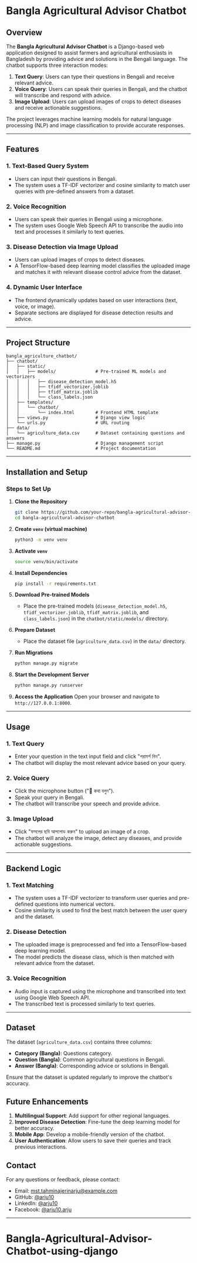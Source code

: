 <!-- # Project Setup
### Step-1: Create `venv` (virtual machine)
```bash
python3 -m venv venv
```

### Step-2: Activate `venv`
```bash
source venv/bin/activate
```
### Step-3: Install All Dependencies

```bash
pip install -r requirements.txt
```

### Step-4: Run the project
```bash
python manage.py runserver
``` -->

# Bangla Agricultural Advisor Chatbot

## Overview

The **Bangla Agricultural Advisor Chatbot** is a Django-based web application designed to assist farmers and agricultural enthusiasts in Bangladesh by providing advice and solutions in the Bengali language. The chatbot supports three interaction modes:

1. **Text Query**: Users can type their questions in Bengali and receive relevant advice.
2. **Voice Query**: Users can speak their queries in Bengali, and the chatbot will transcribe and respond with advice.
3. **Image Upload**: Users can upload images of crops to detect diseases and receive actionable suggestions.

The project leverages machine learning models for natural language processing (NLP) and image classification to provide accurate responses.

---

## Features

### 1. Text-Based Query System
- Users can input their questions in Bengali.
- The system uses a TF-IDF vectorizer and cosine similarity to match user queries with pre-defined answers from a dataset.

### 2. Voice Recognition
- Users can speak their queries in Bengali using a microphone.
- The system uses Google Web Speech API to transcribe the audio into text and processes it similarly to text queries.

### 3. Disease Detection via Image Upload
- Users can upload images of crops to detect diseases.
- A TensorFlow-based deep learning model classifies the uploaded image and matches it with relevant disease control advice from the dataset.

### 4. Dynamic User Interface
- The frontend dynamically updates based on user interactions (text, voice, or image).
- Separate sections are displayed for disease detection results and advice.

---

## Project Structure

```
bangla_agriculture_chatbot/
├── chatbot/
│   ├── static/
│   │   ├── models/               # Pre-trained ML models and vectorizers
│   │   │   ├── disease_detection_model.h5
│   │   │   ├── tfidf_vectorizer.joblib
│   │   │   ├── tfidf_matrix.joblib
│   │   │   └── class_labels.json
│   ├── templates/
│   │   └── chatbot/
│   │       └── index.html        # Frontend HTML template
│   ├── views.py                  # Django view logic
│   └── urls.py                   # URL routing
├── data/
│   └── agriculture_data.csv      # Dataset containing questions and answers
├── manage.py                     # Django management script
└── README.md                     # Project documentation
```

---

## Installation and Setup

<!-- ### Prerequisites
- Python 3.8+
- Django 4.x
- TensorFlow 2.x
- Pandas, Scikit-learn, Joblib
- SpeechRecognition library
- Google Web Speech API (for voice recognition) -->

### Steps to Set Up

1. **Clone the Repository**
   ```bash
   git clone https://github.com/your-repo/bangla-agricultural-advisor-chatbot.git
   cd bangla-agricultural-advisor-chatbot
   ```
2. **Create `venv` (virtual machine)**
    ```bash
    python3 -m venv venv
    ```

3. **Activate `venv`**
    ```bash
    source venv/bin/activate
    ```

4. **Install Dependencies**
   ```bash
   pip install -r requirements.txt
   ```

5. **Download Pre-trained Models**
   - Place the pre-trained models (`disease_detection_model.h5`, `tfidf_vectorizer.joblib`, `tfidf_matrix.joblib`, and `class_labels.json`) in the `chatbot/static/models/` directory.

6. **Prepare Dataset**
   - Place the dataset file (`agriculture_data.csv`) in the `data/` directory.

7. **Run Migrations**
   ```bash
   python manage.py migrate
   ```

8. **Start the Development Server**
   ```bash
   python manage.py runserver
   ```

9. **Access the Application**
   Open your browser and navigate to `http://127.0.0.1:8000`.

---

## Usage

### 1. Text Query
- Enter your question in the text input field and click "পরামর্শ নিন".
- The chatbot will display the most relevant advice based on your query.

### 2. Voice Query
- Click the microphone button ("🎤 কথা বলুন").
- Speak your query in Bengali.
- The chatbot will transcribe your speech and provide advice.

### 3. Image Upload
- Click "ফসলের ছবি আপলোড করুন" to upload an image of a crop.
- The chatbot will analyze the image, detect any diseases, and provide actionable suggestions.

---

## Backend Logic

### 1. Text Matching
- The system uses a TF-IDF vectorizer to transform user queries and pre-defined questions into numerical vectors.
- Cosine similarity is used to find the best match between the user query and the dataset.

### 2. Disease Detection
- The uploaded image is preprocessed and fed into a TensorFlow-based deep learning model.
- The model predicts the disease class, which is then matched with relevant advice from the dataset.

### 3. Voice Recognition
- Audio input is captured using the microphone and transcribed into text using Google Web Speech API.
- The transcribed text is processed similarly to text queries.

---

## Dataset

The dataset (`agriculture_data.csv`) contains three columns:
- **Category (Bangla)**: Questions category.
- **Question (Bangla)**: Common agricultural questions in Bengali.
- **Answer (Bangla)**: Corresponding advice or solutions in Bengali.

Ensure that the dataset is updated regularly to improve the chatbot's accuracy.



<!-- ## Deployment -->




## Future Enhancements

1. **Multilingual Support**: Add support for other regional languages.
2. **Improved Disease Detection**: Fine-tune the deep learning model for better accuracy.
3. **Mobile App**: Develop a mobile-friendly version of the chatbot.
4. **User Authentication**: Allow users to save their queries and track previous interactions.





## Contact

For any questions or feedback, please contact:
- Email: mst.tahminajerinarju@example.com
- GitHub: [@arju10](https://github.com/arju10)
- LinkedIn: [@arju10](https://www.linkedin.com/in/arju10/)
- Facebook: [@arju10.arju](https://www.facebook.com/arju10.arju)
---
# Bangla-Agricultural-Advisor-Chatbot-using-django
